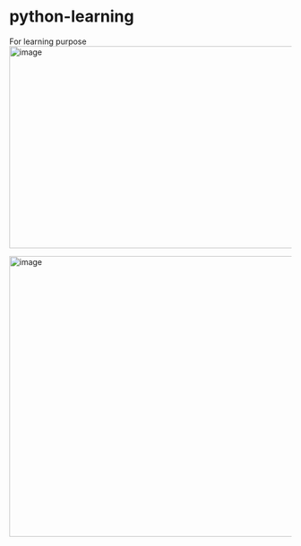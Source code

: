 # python-learning
For learning purpose
<img width="637" height="360" alt="image" src="https://github.com/user-attachments/assets/642b53a2-7689-4029-b71e-a87c4ec4253c" />




<img width="600" height="500" alt="image" src="https://github.com/user-attachments/assets/a5c90ba3-7a8f-4412-beae-fec2e8a4e526" />




